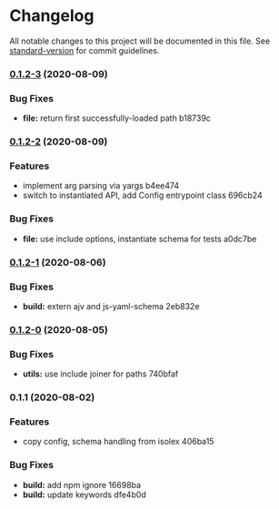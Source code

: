 # Changelog

All notable changes to this project will be documented in this file. See [standard-version](https://github.com/conventional-changelog/standard-version) for commit guidelines.

### [0.1.2-3](///compare/v0.1.2-2...v0.1.2-3) (2020-08-09)


### Bug Fixes

* **file:** return first successfully-loaded path b18739c

### [0.1.2-2](///compare/v0.1.2-1...v0.1.2-2) (2020-08-09)


### Features

* implement arg parsing via yargs b4ee474
* switch to instantiated API, add Config entrypoint class 696cb24


### Bug Fixes

* **file:** use include options, instantiate schema for tests a0dc7be

### [0.1.2-1](///compare/v0.1.2-0...v0.1.2-1) (2020-08-06)


### Bug Fixes

* **build:** extern ajv and js-yaml-schema 2eb832e

### [0.1.2-0](///compare/v0.1.1...v0.1.2-0) (2020-08-05)


### Bug Fixes

* **utils:** use include joiner for paths 740bfaf

### 0.1.1 (2020-08-02)


### Features

* copy config, schema handling from isolex 406ba15


### Bug Fixes

* **build:** add npm ignore 16698ba
* **build:** update keywords dfe4b0d
